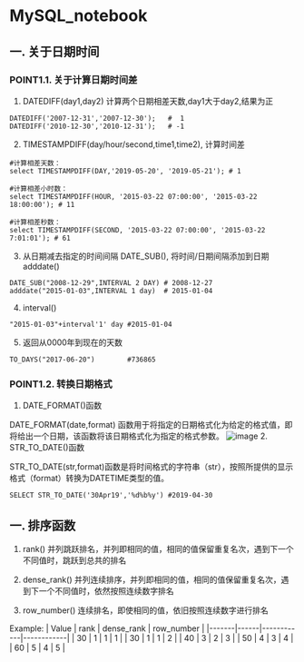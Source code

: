 # MySQL_notebook
## 一. 关于日期时间
### POINT1.1. 关于计算日期时间差
1. DATEDIFF(day1,day2) 计算两个日期相差天数,day1大于day2,结果为正
```
DATEDIFF('2007-12-31','2007-12-30');   #  1
DATEDIFF('2010-12-30','2010-12-31');   # -1
```
2. TIMESTAMPDIFF(day/hour/second,time1,time2), 计算时间差
```
#计算相差天数：
select TIMESTAMPDIFF(DAY,'2019-05-20', '2019-05-21'); # 1

#计算相差小时数：
select TIMESTAMPDIFF(HOUR, '2015-03-22 07:00:00', '2015-03-22 18:00:00'); # 11

#计算相差秒数：
select TIMESTAMPDIFF(SECOND, '2015-03-22 07:00:00', '2015-03-22 7:01:01'); # 61
```
3. 从日期减去指定的时间间隔 DATE_SUB(), 将时间/日期间隔添加到日期 adddate()
```
DATE_SUB("2008-12-29",INTERVAL 2 DAY) # 2008-12-27
adddate("2015-01-03",INTERVAL 1 day)  # 2015-01-04
```
4. interval()
```
"2015-01-03"+interval'1' day #2015-01-04
```
5. 返回从0000年到现在的天数
```
TO_DAYS("2017-06-20")        #736865
```
### POINT1.2. 转换日期格式
1. DATE_FORMAT()函数

DATE_FORMAT(date,format) 函数用于将指定的日期格式化为给定的格式值，即将给出一个日期，该函数将该日期格式化为指定的格式参数。
![image](https://user-images.githubusercontent.com/79103918/204432760-1d6a174f-1b52-4cd2-9aab-7b354d811795.png)
2. STR_TO_DATE()函数

STR_TO_DATE(str,format)函数是将时间格式的字符串（str），按照所提供的显示格式（format）转换为DATETIME类型的值。
```
SELECT STR_TO_DATE('30Apr19','%d%b%y') #2019-04-30
```

## 一. 排序函数
1. rank()      并列跳跃排名，并列即相同的值，相同的值保留重复名次，遇到下一个不同值时，跳跃到总共的排名

2. dense_rank()   并列连续排序，并列即相同的值，相同的值保留重复名次，遇到下一个不同值时，依然按照连续数字排名

3. row_number()   连续排名，即使相同的值，依旧按照连续数字进行排名

Example:
| Value | rank | dense_rank | row_number |
|-------|------|------------|------------|
|  30   |   1  |     1      |     1      |
|  30   |   1  |     1      |     2      |
|  40   |   3  |     2      |     3      |
|  50   |   4  |     3      |     4      |
|  60   |   5  |     4      |     5      |

